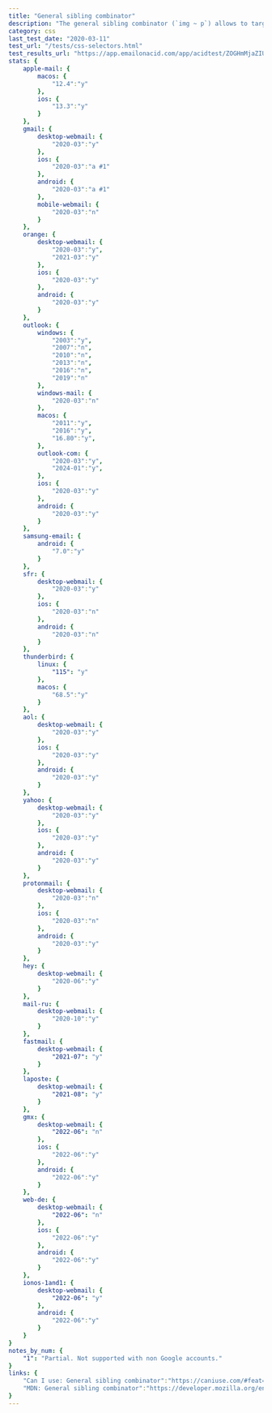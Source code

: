```yaml
---
title: "General sibling combinator"
description: "The general sibling combinator (`img ~ p`) allows to target any element that after another (directly or indirectly)."
category: css
last_test_date: "2020-03-11"
test_url: "/tests/css-selectors.html"
test_results_url: "https://app.emailonacid.com/app/acidtest/ZOGHmMjaZIUfa2M44xDIdv9lwqol3UQN00PDO7G5kK21Y/list"
stats: {
    apple-mail: {
        macos: {
            "12.4":"y"
        },
        ios: {
            "13.3":"y"
        }
    },
    gmail: {
        desktop-webmail: {
            "2020-03":"y"
        },
        ios: {
            "2020-03":"a #1"
        },
        android: {
            "2020-03":"a #1"
        },
        mobile-webmail: {
            "2020-03":"n"
        }
    },
    orange: {
        desktop-webmail: {
            "2020-03":"y",
            "2021-03":"y"
        },
        ios: {
            "2020-03":"y"
        },
        android: {
            "2020-03":"y"
        }
    },
    outlook: {
        windows: {
            "2003":"y",
            "2007":"n",
            "2010":"n",
            "2013":"n",
            "2016":"n",
            "2019":"n"
        },
        windows-mail: {
            "2020-03":"n"
        },
        macos: {
            "2011":"y",
            "2016":"y",
            "16.80":"y",
        },
        outlook-com: {
            "2020-03":"y",
            "2024-01":"y",
        },
        ios: {
            "2020-03":"y"
        },
        android: {
            "2020-03":"y"
        }
    },
    samsung-email: {
        android: {
            "7.0":"y"
        }
    },
    sfr: {
        desktop-webmail: {
            "2020-03":"y"
        },
        ios: {
            "2020-03":"n"
        },
        android: {
            "2020-03":"n"
        }
    },
    thunderbird: {
        linux: {
            "115": "y"
        },
        macos: {
            "68.5":"y"
        }
    },
    aol: {
        desktop-webmail: {
            "2020-03":"y"
        },
        ios: {
            "2020-03":"y"
        },
        android: {
            "2020-03":"y"
        }
    },
    yahoo: {
        desktop-webmail: {
            "2020-03":"y"
        },
        ios: {
            "2020-03":"y"
        },
        android: {
            "2020-03":"y"
        }
    },
    protonmail: {
        desktop-webmail: {
            "2020-03":"n"
        },
        ios: {
            "2020-03":"n"
        },
        android: {
            "2020-03":"y"
        }
    },
    hey: {
        desktop-webmail: {
            "2020-06":"y"
        }
    },
    mail-ru: {
        desktop-webmail: {
            "2020-10":"y"
        }
    },
    fastmail: {
        desktop-webmail: {
            "2021-07": "y"
        }
    },
    laposte: {
        desktop-webmail: {
            "2021-08": "y"
        }
    },
    gmx: {
        desktop-webmail: {
            "2022-06": "n"
        },
        ios: {
            "2022-06":"y"
        },
        android: {
            "2022-06":"y"
        }
    },
    web-de: {
        desktop-webmail: {
            "2022-06": "n"
        },
        ios: {
            "2022-06":"y"
        },
        android: {
            "2022-06":"y"
        }
    },
    ionos-1and1: {
        desktop-webmail: {
            "2022-06": "y"
        },
        android: {
            "2022-06":"y"
        }
    }
}
notes_by_num: {
    "1": "Partial. Not supported with non Google accounts."
}
links: {
    "Can I use: General sibling combinator":"https://caniuse.com/#feat=mdn-css_selectors_general_sibling",
    "MDN: General sibling combinator":"https://developer.mozilla.org/en-US/docs/Web/CSS/General_sibling_combinator"
}
---
```

